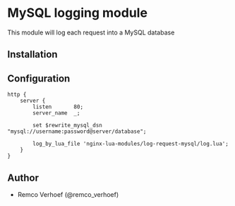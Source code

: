 # MySQL logging module

This module will log each request into a MySQL database

## Installation


## Configuration

```
http {
    server {
        listen       80;
        server_name  _;

        set $rewrite_mysql_dsn "mysql://username:password@server/database";

        log_by_lua_file 'nginx-lua-modules/log-request-mysql/log.lua';
    }
}
```

## Author

* Remco Verhoef (@remco_verhoef)
